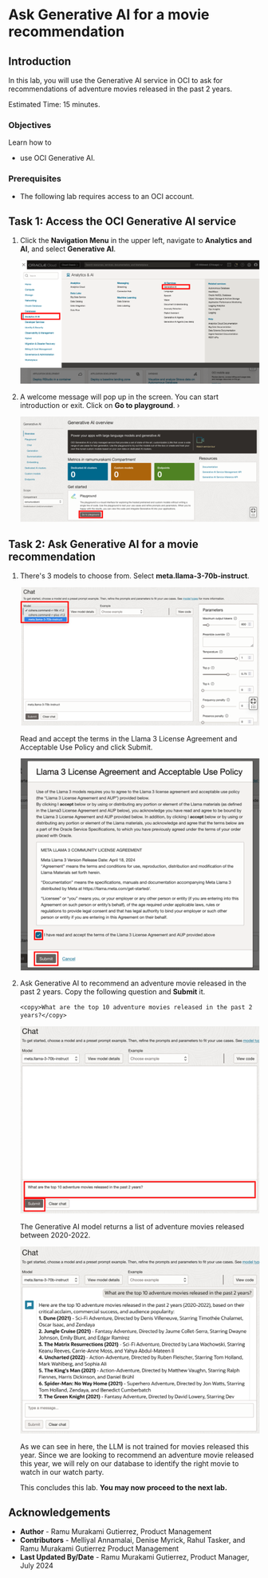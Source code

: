 # Ask Generative AI for a movie recommendation

## Introduction

In this lab, you will use the Generative AI service in OCI to ask for recommendations of adventure movies released in the past 2 years.

Estimated Time: 15 minutes.

### Objectives

Learn how to

- use OCI Generative AI.

### Prerequisites

- The following lab requires access to an OCI account.

## Task 1: Access the OCI Generative AI service

1. Click the **Navigation Menu** in the upper left, navigate to **Analytics and AI**, and select **Generative AI**.

    ![Navigating to Generative AI.](images/access-genai.png " ")

2. A welcome message will pop up in the screen.  You can start introduction or exit. Click on **Go to playground**. ›

    ![Go to Generative AI playground.](images/go-to-playground.png " ")

## Task 2: Ask Generative AI for a movie recommendation

1. There's 3 models to choose from. Select **meta.llama-3-70b-instruct**.

    ![Select Llama model.](images/select-llama.png " ")

    Read and accept the terms in the Llama 3 License Agreement and Acceptable Use Policy and click Submit.

    ![Accept the terms in the llama license agreement.](images/accept-terms.png " ")

2. Ask Generative AI to recommend an adventure movie released in the past 2 years. Copy the following question and **Submit** it.

     ```
     <copy>What are the top 10 adventure movies released in the past 2 years?</copy>
     ```

    ![Submit question to Generative AI.](images/submit-question.png " ")  

    The Generative AI model returns a list of adventure movies released between 2020-2022.
    
    ![List movies recommended.](images/list-of-movies.png " ")  

    As we can see in here, the LLM is not trained for movies released this year. Since we are looking to recommend an adventure movie released this year, we will rely on our database to identify the right movie to watch in our watch party.

    This concludes this lab. **You may now proceed to the next lab.**

## Acknowledgements
* **Author** - Ramu Murakami Gutierrez, Product Management
* **Contributors** -  Melliyal Annamalai, Denise Myrick, Rahul Tasker, and Ramu Murakami Gutierrez Product Management
* **Last Updated By/Date** - Ramu Murakami Gutierrez, Product Manager, July 2024

